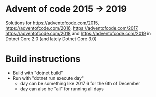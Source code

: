 # Advent of code 2015 -> 2019
Solutions for https://adventofcode.com/2015, https://adventofcode.com/2016, https://adventofcode.com/2017, https://adventofcode.com/2018 and https://adventofcode.com/2019 in Dotnet Core 2.0 (and lately Dotnet Core 3.0)

# Build instructions
- Build with "dotnet build"
- Run with "dotnet run execute day"
  * day can be something like 2017 6 for the 6th of December
  * day can also be "all" for running all days

